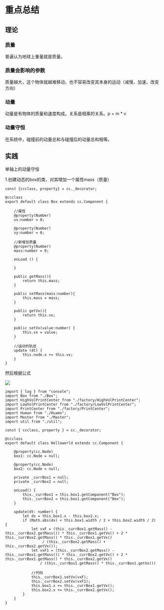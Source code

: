 # 重点总结

## 理论

### 质量

普遍认为地球上重量就是质量。

### 质量会影响的参数

质量越大，这个物体就越难移动，也不容易改变其本身的运动（减慢，加速，改变方向）

### 动量

动量是有物体的质量和速度构成。关系是相乘的关系。p = m * v

### 动量守恒

在系统中，碰撞前的动量总和与碰撞后的动量总和相等。

## 实践

单轴上的动量守恒

1.创建动态的box的类，对其增加一个属性mass（质量）

	const {ccclass, property} = cc._decorator;

	@ccclass
	export default class Box extends cc.Component {
	    
	    //属性
	    @property(Number)
	    vx:number = 0;
	
	    @property(Number)
	    vy:number = 0;
	
	    //新增加质量
	    @property(Number)
	    mass:number = 0;
	
	    onLoad () {
	
	    }
	
	    public getMass(){
	        return this.mass;
	    }
	
	    public setMass(mass:number){
	        this.mass = mass;
	    }
	
	    public getVx(){
	        return this.vx;
	    }
	
	    public setVx(value:number) {
	        this.vx = value;
	    }
	
	    //运动的轨迹
	    update (dt) {
	        this.node.x += this.vx;
	    }
	}

然后根据公式

![](https://github.com/Nick19861111/animation/tree/main/7/1.jpg)

	import { log } from "console";
	import Box from "./Box";
	import HighVolPrintCenter from "./factory/HighVolPrintCenter";
	import LowVolPrintCenter from "./factory/LowVolPrintCenter";
	import PrintCenter from "./factory/PrintCenter";
	import Human from "./Huamn";
	import Master from "./Master";
	import util from "./util";
	
	const { ccclass, property } = cc._decorator;
	
	@ccclass
	export default class Helloworld extends cc.Component {
	
	    @property(cc.Node)
	    box1: cc.Node = null;
	
	    @property(cc.Node)
	    box2: cc.Node = null;
	
	    private _currBox1 = null;
	    private _currBox2 = null;
	
	    onLoad() {
	        this._currBox1 = this.box1.getComponent("Box");
	        this._currBox2 = this.box1.getComponent("Box");
	    }
	
	    update(dt: number) {
	        let dx = this.box1.x - this.box2.x;
	        if (Math.abs(dx) < this.box1.width / 2 + this.box2.width / 2) {
	            let vxF = (this._currBox1.getMass() - this._currBox2.getMass()) * this._currBox1.getVx() + 2 * this._currBox2.getMass() * this._currBox1.getVx()
	                 / (this._currBox2.getMass() + this._currBox2.getVx());
	            let vxF1 = (this._currBox2.getMass() - this._currBox1.getMass()) * this._currBox2.getVx() + 2 * this._currBox1.getMass() * this._currBox2.getVx() 
	                / (this._currBox1.getMass() * this._currBox1.getVx())
	            
	            //代码
	            this._currBox1.setVx(vxF);
	            this._currBox2.setVx(vxF1);
	            this.box1.x += this._currBox1.getVx();
	            this.box2.x += this._currBox2.getVx();
	        }
	    }
	}

